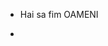- Hai sa fim OAMENI

- 
<!---
SuperMan4000/SuperMan4000 is a ✨ special ✨ repository because its `README.md` (this file) appears on your GitHub profile.
You can click the Preview link to take a look at your changes.
--->
